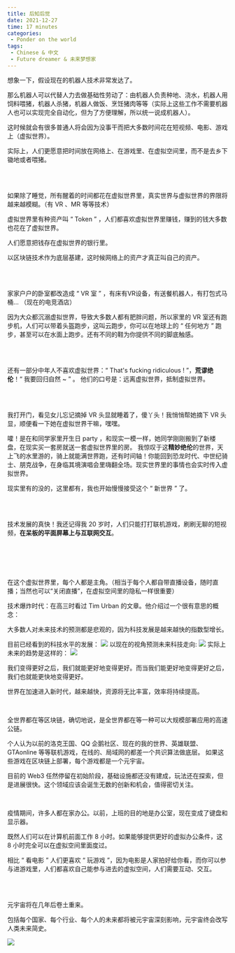 ```yaml
---
title: 后知后觉
date: 2021-12-27
time: 17 minutes
categories:
 - Ponder on the world
tags:
 - Chinese & 中文
 - Future dreamer & 未来梦想家
---
```


想象一下，假设现在的机器人技术非常发达了。

那么机器人可以代替人力去做基础性劳动了：由机器人负责种地、浇水，机器人用饲料喂猪，机器人杀猪，机器人做饭、烹饪猪肉等等（实际上这些工作不需要机器人也可以实现完全自动化，但为了方便理解，所以统一说成机器人）。

这时候就会有很多普通人将会因为没事干而把大多数时间花在短视频、电影、游戏上（虚拟世界）。

实际上，人们更愿意把时间放在网络上、在游戏里、在虚拟空间里，而不是去乡下锄地或者喂猪。

<!-- more -->

<br>

<br>

如果除了睡觉，所有醒着的时间都花在虚拟世界里，真实世界与虚拟世界的界限将越来越模糊。（有 VR 、MR 等等技术）

虚拟世界里有种资产叫 “ Token ” ，人们都喜欢虚拟世界里赚钱，赚到的钱大多数也花在了虚拟世界。

人们愿意把钱存在虚拟世界的银行里。

以区块链技术作为底层基建，这时候网络上的资产才真正叫自己的资产。

<br><br>

家家户户的卧室都改造成 “ VR 室 ”  ，有床有VR设备，有送餐机器人，有打包式马桶... （现在的电竞酒店）

因为大众都沉溺虚拟世界，导致大多数人都有肥胖问题，所以家里的 VR 室还有跑步机，人们可以带着头盔跑步，这叫云跑步，你可以在地球上的 “ 任何地方 ” 跑步，甚至可以在水面上跑步。还有不同的鞋为你提供不同的脚底触感。

<br><br>

还有一部分中年人不喜欢虚拟世界：“ That's fucking ridiculous ! ”，**荒谬绝伦**！“ 我要回归自然 ~ ” 。
他们的口号是：远离虚拟世界，抵制虚拟世界。

<br><br>

我打开门，看见女儿忘记摘掉 VR 头显就睡着了，傻丫头！我悄悄帮她摘下 VR 头显，顺便看一下她在虚拟世界干嘛，嘿嘿。

嚯！是在和同学家里开生日 party ，和现实一模一样，她同学刚刚搬到了新楼盘，在现实买一套房就送一套虚拟世界里的房。
我惊叹于这**精妙绝伦**的世界，天上飞的水里游的，骑上就能满世界跑，还有时间轴！你能回到恐龙时代、中世纪骑士、朋克战争，在身临其境演唱会里嗨翻全场。现实世界里的事情也会实时传入虚拟世界。

现实里有的没的，这里都有，我也开始慢慢接受这个 “ 新世界 ” 了。

<br>

<br>

技术发展的真快！我还记得我 20 岁时，人们只能打打联机游戏，刷刷无聊的短视频，**在呆板的平面屏幕上与互联网交互**。

<br>

<br><br>

在这个虚拟世界里，每个人都是主角。（相当于每个人都自带直播设备，随时直播；当然也可以“关闭直播”，在虚拟空间里的隐私一样很重要）

技术爆炸时代：在高三时看过 Tim Urban 的文章。他介绍过一个很有意思的概念：

大多数人对未来技术的预测都是悲观的，因为科技发展是越来越快的指数型增长。

目前已经看到的科技水平的发展：
<img src="https://s1.imagehub.cc/images/2022/12/13/c3c924b9bf93f1b08ec591f8d4f473de.png">
以现在的视角预测未来科技走向: 
<img src="https://s1.imagehub.cc/images/2022/12/13/eed595f94d665b63dd2e446f6a3d8d3b.png">
实际上未来的趋势是这样的：
<img src="https://s1.imagehub.cc/images/2022/12/13/40826f2933f48fe08299652ab3452da3.png">

我们变得更好之后，我们就能更好地变得更好。而当我们能更好地变得更好之后，我们也就能更快地变得更好。

世界在加速进入新时代，越来越快，资源将无比丰富，效率将持续提高。

<br>

全世界都在等区块链，确切地说，是全世界都在等一种可以大规模部署应用的高速公链。

个人认为以前的洛克王国、QQ 企鹅社区、现在的我的世界、英雄联盟、GTAonline 等等联机游戏，在线的、局域网的都差一个共识算法做底层。
如果这些游戏在区块链上部署，每个游戏都是一个元宇宙。


目前的 Web3 任然停留在初始阶段，基础设施都还没有建成，玩法还在探索，但是进展很快。这个领域应该会诞生无数的创新和机会，值得密切关注。

<br>

疫情期间，许多人都在家办公。以前，上班的目的地是办公室，现在变成了键盘和显示器。

既然人们可以在计算机前面工作 8 小时。如果能够提供更好的虚拟办公条件，这 8 小时完全可以在虚拟空间里面度过。

相比 “ 看电影 ” 人们更喜欢 “ 玩游戏 ”，因为电影是人家拍好给你看，而你可以参与进游戏里，人们都喜欢自己能参与进去的虚拟空间，人们需要互动、交互。

<br>
<br>

元宇宙将在几年后卷土重来。

包括每个国家、每个行业、每个人的未来都将被元宇宙深刻影响，元宇宙终会改写人类未来简史。
<br>

<img src="https://s1.imagehub.cc/images/2022/12/13/cd4d11d66c20829973e6d3620752aa6b.png">

<br>

